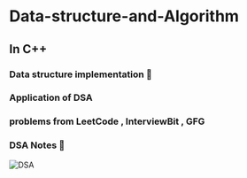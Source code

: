 # Data-structure-and-Algorithm
## In C++
### Data structure implementation :slightly_smiling_face:
### Application of DSA
### problems from LeetCode , InterviewBit , GFG
### DSA Notes :notebook_with_decorative_cover:
![DSA](https://user-images.githubusercontent.com/55646472/93663733-9d037580-fa87-11ea-9941-f383226a34f2.png)


